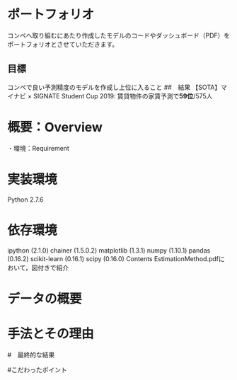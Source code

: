 # ポートフォリオ
コンペへ取り組むにあたり作成したモデルのコードやダッシュボード（PDF）をポートフォリオとさせていただきます。


## 目標
コンペで良い予測精度のモデルを作成し上位に入ること
##　結果
【SOTA】マイナビ × SIGNATE Student Cup 2019: 賃貸物件の家賃予測で**59位**/575人
# 概要：Overview
・環境：Requirement
# 実装環境
Python 2.7.6
# 依存環境
ipython (2.1.0)
chainer (1.5.0.2)
matplotlib (1.3.1)
numpy (1.10.1)
pandas (0.16.2)
scikit-learn (0.16.1)
scipy (0.16.0)
Contents
EstimationMethod.pdfにおいて，図付きで紹介

# データの概要
# 手法とその理由
#　最終的な結果

#こだわったポイント
